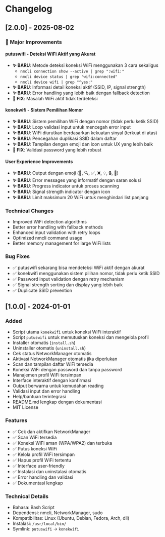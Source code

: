 # Changelog

## [2.0.0] - 2025-08-02

### 🚀 Major Improvements

#### putuswifi - Deteksi WiFi Aktif yang Akurat

- **✨ BARU**: Metode deteksi koneksi WiFi menggunakan 3 cara sekaligus
  - `nmcli connection show --active | grep ":wifi:"`
  - `nmcli device status | grep "wifi:connected"`
  - `nmcli device wifi | grep "^yes:"`
- **✨ BARU**: Informasi detail koneksi aktif (SSID, IP, signal strength)
- **✨ BARU**: Error handling yang lebih baik dengan fallback detection
- **🔧 FIX**: Masalah WiFi aktif tidak terdeteksi

#### konekwifi - Sistem Pemilihan Nomor

- **✨ BARU**: Sistem pemilihan WiFi dengan nomor (tidak perlu ketik SSID)
- **✨ BARU**: Loop validasi input untuk mencegah error input
- **✨ BARU**: WiFi diurutkan berdasarkan kekuatan sinyal (terkuat di atas)
- **✨ BARU**: Pencegahan duplikasi SSID dalam daftar
- **✨ BARU**: Tampilan dengan emoji dan icon untuk UX yang lebih baik
- **🔧 FIX**: Validasi password yang lebih robust

#### User Experience Improvements

- **✨ BARU**: Output dengan emoji (📶, 🔍, ✅, ❌, 💡, 🔒, 🔄)
- **✨ BARU**: Error messages yang informatif dengan saran solusi
- **✨ BARU**: Progress indicator untuk proses scanning
- **✨ BARU**: Signal strength indicator dengan icon
- **✨ BARU**: Limit maksimum 20 WiFi untuk menghindari list panjang

### Technical Changes

- Improved WiFi detection algorithms
- Better error handling with fallback methods
- Enhanced input validation with retry loops
- Optimized nmcli command usage
- Better memory management for large WiFi lists

### Bug Fixes

- ✅ putuswifi sekarang bisa mendeteksi WiFi aktif dengan akurat
- ✅ konekwifi menggunakan sistem pilihan nomor, tidak perlu ketik SSID
- ✅ Password input validation dengan retry mechanism
- ✅ Signal strength sorting dan display yang lebih baik
- ✅ Duplicate SSID prevention

## [1.0.0] - 2024-01-01

### Added

- Script utama `konekwifi` untuk koneksi WiFi interaktif
- Script `putuswifi` untuk memutuskan koneksi dan mengelola profil
- Installer otomatis (`install.sh`)
- Uninstaller otomatis (`uninstall.sh`)
- Cek status NetworkManager otomatis
- Aktivasi NetworkManager otomatis jika diperlukan
- Scan dan tampilan daftar WiFi tersedia
- Koneksi WiFi dengan password dan tanpa password
- Manajemen profil WiFi tersimpan
- Interface interaktif dengan konfirmasi
- Output berwarna untuk kemudahan reading
- Validasi input dan error handling
- Help/bantuan terintegrasi
- README.md lengkap dengan dokumentasi
- MIT License

### Features

- ✅ Cek dan aktifkan NetworkManager
- ✅ Scan WiFi tersedia
- ✅ Koneksi WiFi aman (WPA/WPA2) dan terbuka
- ✅ Putus koneksi WiFi
- ✅ Kelola profil WiFi tersimpan
- ✅ Hapus profil WiFi tertentu
- ✅ Interface user-friendly
- ✅ Instalasi dan uninstalasi otomatis
- ✅ Error handling dan validasi
- ✅ Dokumentasi lengkap

### Technical Details

- Bahasa: Bash Script
- Dependensi: nmcli, NetworkManager, sudo
- Kompatibilitas: Linux (Ubuntu, Debian, Fedora, Arch, dll)
- Instalasi: `/usr/local/bin/`
- Symlink: `putuswifi` -> `konekwifi`
